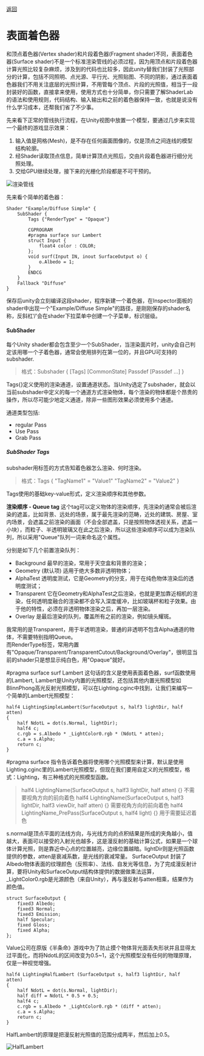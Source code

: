 [返回](index.md)

# 表面着色器

和顶点着色器(Vertex shader)和片段着色器(Fragment shader)不同，表面着色器(Surface shader)不是一个标准渲染管线的必须过程，因为用顶点和片段着色器计算光照比较复杂麻烦，涉及到的代码也比较多，因此unity替我们封装了光照部分的计算，包括不同照明、点光源、平行光、光照贴图、不同的阴影，通过表面着色器我们不用关注底层的光照计算，不用管每个顶点、片段的光照值，相当于一段封装好的函数，直接拿来使用，使用方式也十分简单，你只需要了解ShaderLab的语法和使用规则，代码结构、输入输出和之前的着色器保持一致，也就是说没有什么学习成本，还帮我们省了不少事。  

先来看下正常的管线执行流程，在Unity视图中放置一个模型，要通过几步来实现一个最终的游戏显示效果：  
1. 输入值是网格(Mesh)，是不存在任何画面图像的，仅是顶点之间连线的模型结构轮廓。
2. 经Shader读取顶点信息，简单计算顶点光照后，交由片段着色器进行细分光照处理。
3. 交给GPU继续处理，接下来的光栅化阶段都是不可干预的。

![渲染管线](http://game.ceeger.com/forum/attachment/thumb/1305/thread/2_3106_7d01f3c9ec55e5d.png)


先来看个简单的着色器：
```
Shader "Example/Diffuse Simple" {
	SubShader {
		Tags {"RenderType" = "Opaque"}

		CGPROGRAM
		#pragma surface sur Lambert
		struct Input {
			float4 color : COLOR;
		};
		void surf(Input IN, inout SurfaceOutput o) {
			o.Albedo = 1;
		}
		ENDCG
	}
	Fallback "Diffuse"
}
```
保存后unity会立刻编译这段shader，程序新建一个着色器，在Inspector面板的shader中出现一个"Example/Diffuse Simple"的路径，是刚刚保存的shader名称，反斜杠‘/’会在shader下拉菜单中创建一个子菜单，标识层级。  

#### SubShader
每个Unity shader都会包含至少一个SubShader，当渲染面片时，unity会自己判定该用哪一个子着色器，通常会使用排列在第一位的，并且GPU可支持的subshader.  

> 格式：Subshader { [Tags] [CommonState] Passdef [Passdef ...] }  

Tags{}定义使用的渲染通道，设置通道状态。当Unity选定了subshader，就会以当前subshader中定义的每一个通道方式渲染物体，每个渲染的物体都是个昂贵的操作，所以尽可能少地定义通道，除非一些图形效果必须使用多个通道。  

通道类型包括:  
 - regular Pass
 - Use Pass
 - Grab Pass


##### SubShader Tags
subshader用标签的方式告知着色器怎么渲染、何时渲染。

> 格式：Tags { "TagName1" = "Value1" "TagName2" = "Value2" }

 Tags使用的基础key-value形式，定义渲染顺序和其他参数。  

**渲染顺序 - Queue tag**
这个tag可以定义物体的渲染顺序，先渲染的通常会被后渲染的遮盖，比如背景、远处的场景，属于最先渲染的范畴，近处的建筑、房屋、室内场景，会遮盖之前渲染的画面（不会全部遮盖，只是按照物体透视关系，遮盖一小块），而粒子、半透明玻璃又在此之后渲染，所以这些渲染顺序可以成为渲染队列，所以采用"Queue"队列一词来命名这个属性。 

分别是如下几个前置渲染队列：
* Background 最早的渲染，常用于天空盒和背景的渲染；
* Geometry (默认项) 适用于绝大多数非透明物体；
* AlphaTest 透明度测试，它是Geometry的分支，用于在纯色物体渲染后的透明度测试；
* Transparent 它在Geometry和AlphaTest之后渲染，也就是更加靠近相机的渲染，任何透明度融合的渲染都不会写入深度缓冲，比如玻璃杯和粒子效果。由于他的特性，必须在非透明物体渲染之后，再加一层渲染。
* Overlay 是最后渲染的队列，覆盖所有之前的渲染，例如镜头耀斑。

我常用的是Transparent，用于半透明渲染，普通的非透明不包含Alpha通道的物体，不需要特别指明Queue。  
而RenderType标签，常用内置有"Opaque/Transparent/TransparentCutout/Background/Overlay"，很明显当前的shader只是想显示纯白色，用"Opaque"就好。  


#pragma surface surf Lambert
这句话的含义是使用表面着色器，surf函数使用的Lambert, Lambert是Unity内置的光照模型，还包括其他内置光照模型如BlinnPhong高光反射光照模型，可以在Lighting.cginc中找到，让我们来编写一个简单的Lambert光照模型：
```
half4 LightingSimpleLambert(SurfaceOutput s, half3 lightDir, half atten)
{
	half NdotL = dot(s.Normal, lightDir);
	half4 c;
	c.rgb = s.Albedo * _LightColor0.rgb * (NdotL * atten);
	c.a = s.Alpha;
	return c;
}
```
#pragma surface 指令告诉着色器将使用哪个光照模型来计算，默认是使用Lighting.cginc里的Lambert光照模型，但现在我们要用自定义的光照模型，格式：Lighting<Name>，有三种格式的光照模型函数。
> half4 LightingName(SurfaceOutput s, half3 lightDir, half atten) {}
> 不需要视角方向的前向着色
> half4 LightingName(SurfaceOutput s, half3 lightDir, half3 viewDir, half atten) {}
> 需要视角方向的前向着色
> half4 LightingName_PrePass(SurfaceOutput s, half4 light) {}
> 用于需要延迟着色

s.normal是顶点平面的法线方向，与光线方向的点积结果是所成的夹角越小，值越大，表面可以接受的入射光也越多，这是漫反射的基础计算公式，如果是一个球体计算光照，则是靠近中心点的位置越亮，边缘位置越暗。lightDir则是光照函数提供的参数，atten是衰减系数，是光线的衰减常量。
SurfaceOutput 封装了Albedo物体表面的纹理颜色（反照率）、法线、自发光等信息，为了完成漫反射计算，要将Unity和SurfaceOutput结构体提供的数据做乘法运算，_LightColor0.rgb是光源颜色（来自Unity），再与漫反射与atten相乘，结果作为颜色值。

```
struct SurfaceOutput {
	fixed3 Albedo;
	fixed3 Normal;
	fixed3 Emission;
	half Specular;
	fixed Gloss;
	fixed Alpha;
};
```

Value公司在原版《半条命》游戏中为了防止摸个物体背光面丢失形状并且显得太过平面化，而将NdotL的区间改变为0.5~1，这个光照模型没有任何的物理原理，仅是一种视觉增强。
```
half4 LightingHalfLambert (SurfaceOutput s, half3 lightDir, half atten)
{
	half NdotL = dot(s.Normal, lightDir);
	half diff = NdotL * 0.5 + 0.5;
	half4 c;
	c.rgb = s.Albedo * _LightColor0.rgb * (diff * atten);
	c.a = s.Alpha;
	return c;
}
```
HalfLambert的原理是把漫反射光照值的范围分成两半，然后加上0.5。  

![HalfLambert](https://picabstract-preview-ftn.weiyun.com:8443/ftn_pic_abs_v2/46e43bbdad3b259e0e64bd703c63929b1d9ffb3faa963797a104ee760c3ed2db7153e89febb41d71f60d9248365cb3aa?pictype=scale&from=30113&version=2.0.0.2&uin=287874300&fname=half_lambert.png&size=1024)
